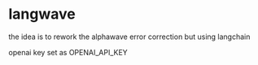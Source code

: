 # langwave

the idea is to rework the alphawave error correction but using langchain

openai key set as OPENAI_API_KEY
